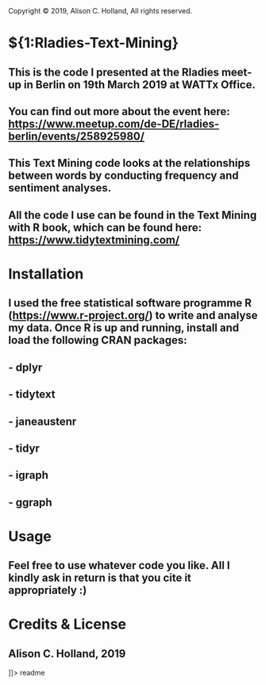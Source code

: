 <snippet>
  <content><![CDATA[

## Copyright © 2019, Alison C. Holland, All rights reserved.

# ${1:Rladies-Text-Mining}

## This is the code I presented at the Rladies meet-up in Berlin on 19th March 2019 at WATTx Office. 
## You can find out more about the event here: https://www.meetup.com/de-DE/rladies-berlin/events/258925980/

## This Text Mining code looks at the relationships between words by conducting frequency and sentiment analyses. 

## All the code I use can be found in the Text Mining with R book, which can be found here: https://www.tidytextmining.com/

# Installation

## I used the free statistical software programme R (https://www.r-project.org/) to write and analyse my data. Once R is up and running, install and load the following CRAN packages:

## - dplyr
## - tidytext
## - janeaustenr
## - tidyr
## - igraph
## - ggraph

# Usage

## Feel free to use whatever code you like. All I kindly ask in return is that you cite it appropriately :)


# Credits & License

## Alison C. Holland, 2019

]]></content>
  <tabTrigger>readme</tabTrigger>
</snippet>
